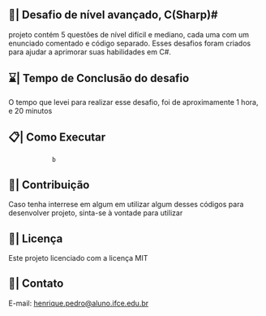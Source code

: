 ## 📑| Desafio de nível avançado, C(Sharp)#

 projeto contém 5 questões de nível difícil e mediano, cada uma com um enunciado comentado e código separado. Esses desafios foram criados para ajudar a aprimorar suas habilidades em C#.

## ⌛| Tempo de Conclusão do desafio 
 
  O tempo que levei para realizar esse desafio, foi de aproximamente 1 hora, e 20 minutos
  
## 📋| Como Executar      
  
                    
                b
    
  
## 👥| Contribuição 

 Caso tenha interrese em algum em utilizar algum desses códigos para desenvolver projeto, sinta-se à vontade para utilizar  

## 📑| Licença

 Este projeto licenciado com a licença MIT
  
## 📱| Contato

   E-mail: henrique.pedro@aluno.ifce.edu.br
 

